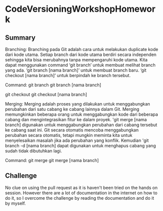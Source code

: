 # CodeVersioningWorkshopHomework

## Summary
Branching:
Branching pada Git adalah cara untuk melakukan duplicate kode dari kode utama.
Setiap branch dari kode utama berdiri secara independen sehingga kita bisa merubahnya tanpa mempengaruhi kode utama.
Kita dapat menggunakan command ‘git branch’ untuk membuat melihat branch yang ada.
‘git branch [nama branch]’ untuk membuat branch baru.
‘git checkout [nama branch]’ untuk berpindah ke branch tersebut.

Command:
git branch
git branch [nama branch]

git checkout
git checkout [nama branch]

Merging:
Merging adalah proses yang dilakukan untuk menggabungkan perubahan dari satu cabang ke cabang lainnya dalam Git.
Merging memungkinkan beberapa orang untuk menggabungkan kode dari beberapa cabang dan mengintegrasikan fitur ke dalam proyek.
'git merge [nama branch] digunakan untuk menggabungkan perubahan dari cabang tersebut ke cabang saat ini.
Git secara otomatis mencoba menggabungkan perubahan secara otomatis, tetapi mungkin meminta kita untuk menyelesaikan masalah jika ada perubahan yang konflik.
Kemudian 'git branch -d [nama branch] dapat digunakan untuk menghapus cabang yang sudah tidak dibutuhkan lagi.

Command:
git merge
git merge [nama branch]


## Challenge
No clue on using the pull request as it is haven't been tried on the hands on session. However there are a lot of documentation in the internet on how to do it, so I overcome the challenge by reading the documentation and do it by myself.
